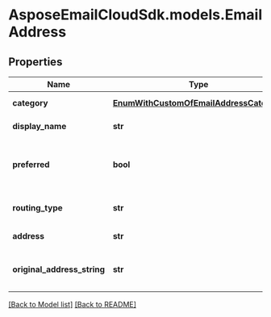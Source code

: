# AsposeEmailCloudSdk.models.EmailAddress
## Properties
Name | Type | Description | Notes
------------ | ------------- | ------------- | -------------
**category** | [**EnumWithCustomOfEmailAddressCategory**](EnumWithCustomOfEmailAddressCategory.md) | Address category.              | [optional] 
**display_name** | **str** | Display name.              | [optional] 
**preferred** | **bool** | Defines whether email address is preferred.              | 
**routing_type** | **str** | A routing type for an email.              | [optional] 
**address** | **str** | Email address.              | 
**original_address_string** | **str** | The original e-mail address string              | [optional] 



[[Back to Model list]](Models.md) [[Back to README]](README.md)


